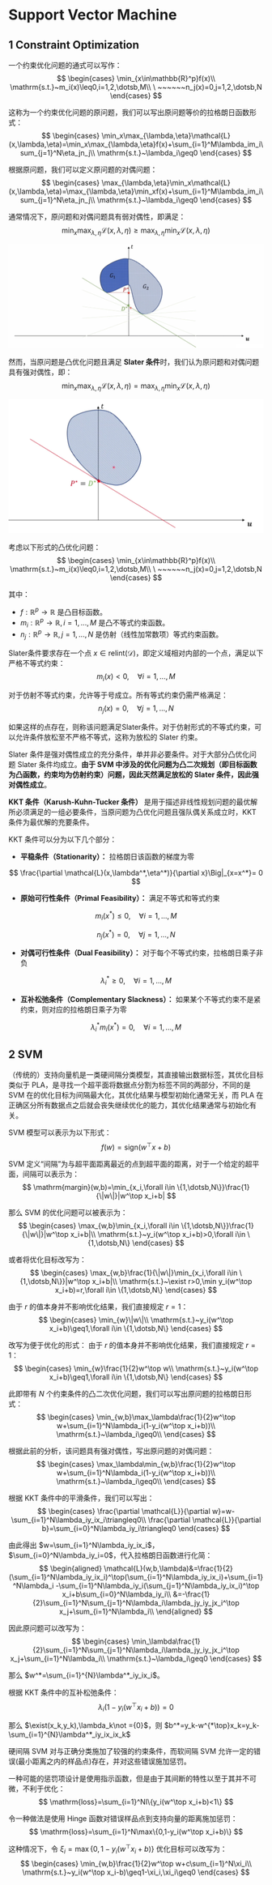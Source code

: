 # Support Vector Machine

## 1 Constraint Optimization

一个约束优化问题的通式可以写作：
$$
\begin{cases}
    \min_{x\in\mathbb{R}^p}f(x)\\
    \mathrm{s.t.}~m_i(x)\leq0,i=1,2,\dotsb,M\\
    \ ~~~~~~n_j(x)=0,j=1,2,\dotsb,N
\end{cases}
$$

这称为一个约束优化问题的原问题，我们可以写出原问题等价的拉格朗日函数形式：
$$
\begin{cases}
    \min_x\max_{\lambda,\eta}\mathcal{L}(x,\lambda,\eta)=\min_x\max_{\lambda,\eta}f(x)+\sum_{i=1}^M\lambda_im_i\sum_{j=1}^N\eta_jn_j\\
    \mathrm{s.t.}~\lambda_i\geq0
\end{cases}
$$

根据原问题，我们可以定义原问题的对偶问题：
$$
\begin{cases}
    \max_{\lambda,\eta}\min_x\mathcal{L}(x,\lambda,\eta)=\max_{\lambda,\eta}\min_xf(x)+\sum_{i=1}^M\lambda_im_i\sum_{j=1}^N\eta_jn_j\\
    \mathrm{s.t.}~\lambda_i\geq0
\end{cases}
$$

通常情况下，原问题和对偶问题具有弱对偶性，即满足：
$$
\min_x\max_{\lambda,\eta}\mathcal{L}(x,\lambda,\eta)\geq\max_{\lambda,\eta}\min_x\mathcal{L}(x,\lambda,\eta)
$$

![弱对偶性](./images/6-1.png)

然而，当原问题是凸优化问题且满足 **Slater 条件**时，我们认为原问题和对偶问题具有强对偶性，即：
$$
\min_x\max_{\lambda,\eta}\mathcal{L}(x,\lambda,\eta)=\max_{\lambda,\eta}\min_x\mathcal{L}(x,\lambda,\eta)
$$

![强对偶性](./images/6-2.png)

考虑以下形式的凸优化问题：
$$
\begin{cases}
    \min_{x\in\mathbb{R}^p}f(x)\\
    \mathrm{s.t.}~m_i(x)\leq0,i=1,2,\dotsb,M\\
    \ ~~~~~~n_j(x)=0,j=1,2,\dotsb,N
\end{cases}
$$

其中：

- $f: \mathbb{R}^p \rightarrow \mathbb{R}$ 是凸目标函数。
- $m_i: \mathbb{R}^p \rightarrow \mathbb{R}, i = 1, ..., M$ 是凸不等式约束函数。
- $n_j: \mathbb{R}^p \rightarrow \mathbb{R}, j = 1, ..., N$ 是仿射（线性加常数项）等式约束函数。

Slater条件要求存在一个点 $x \in \text{relint}(\mathcal{D})$，即定义域相对内部的一个点，满足以下严格不等式约束：
$$
m_i(x) < 0, \quad \forall i = 1, ..., M
$$

对于仿射不等式约束，允许等于号成立。所有等式约束仍需严格满足：
$$
n_j(x) = 0, \quad \forall j = 1, ..., N
$$

如果这样的点存在，则称该问题满足Slater条件。对于仿射形式的不等式约束，可以允许条件放松至不严格不等式，这称为放松的 Slater 约束。

Slater 条件是强对偶性成立的充分条件，单并非必要条件。对于大部分凸优化问题 Slater 条件均成立。**由于 SVM 中涉及的优化问题为凸二次规划（即目标函数为凸函数，约束均为仿射约束）问题，因此天然满足放松的 Slater 条件，因此强对偶性成立**。

**KKT 条件（Karush-Kuhn-Tucker 条件）** 是用于描述非线性规划问题的最优解所必须满足的一组必要条件，当原问题为凸优化问题且强队偶关系成立时，KKT 条件为最优解的充要条件。

KKT 条件可以分为以下几个部分：

- **平稳条件（Stationarity）：** 拉格朗日该函数的梯度为零

$$
\frac{\partial \mathcal{L}(x,\lambda^*,\eta^*)}{\partial x}\Big|_{x=x^*}= 0
$$

- **原始可行性条件（Primal Feasibility）：** 满足不等式和等式约束

$$
m_i(x^*) \leq 0, \quad \forall i = 1, ..., M
$$

$$
n_j(x^*) = 0, \quad \forall j = 1, ..., N
$$

- **对偶可行性条件（Dual Feasibility）：** 对于每个不等式约束，拉格朗日乘子非负

$$
\lambda_i^* \geq 0, \quad \forall i = 1, ..., M
$$

- **互补松弛条件（Complementary Slackness）：** 如果某个不等式约束不是紧约束，则对应的拉格朗日乘子为零

$$
\lambda_i^* m_i(x^*) = 0, \quad \forall i = 1, ..., M
$$

## 2 SVM

（传统的）支持向量机是一类硬间隔分类模型，其直接输出数据标签，其优化目标类似于 PLA，是寻找一个超平面将数据点分割为标签不同的两部分，不同的是 SVM 在的优化目标为间隔最大化，其优化结果与模型初始化通常无关，而 PLA 在正确区分所有数据点之后就会丧失继续优化的能力，其优化结果通常与初始化有关。

SVM 模型可以表示为以下形式：
$$
f(w)=\mathrm{sign}(w^\top x+b)
$$

SVM 定义“间隔”为与超平面距离最近的点到超平面的距离，对于一个给定的超平面，间隔可以表示为：
$$
\mathrm{margin}(w,b)=\min_{x_i,\forall i\in \{1,\dotsb,N\}}\frac{1}{\|w\|}|w^\top x_i+b|
$$

那么 SVM 的优化问题可以被表示为：
$$
\begin{cases}
    \max_{w,b}\min_{x_i,\forall i\in \{1,\dotsb,N\}}\frac{1}{\|w\|}|w^\top x_i+b|\\
    \mathrm{s.t.}~y_i(w^\top x_i+b)>0,\forall i\in \{1,\dotsb,N\}
\end{cases}
$$

或者将优化目标改写为：
$$
\begin{cases}
    \max_{w,b}\frac{1}{\|w\|}\min_{x_i,\forall i\in \{1,\dotsb,N\}}|w^\top x_i+b|\\
    \mathrm{s.t.}~\exist r>0,\min y_i(w^\top x_i+b)=r,\forall i\in \{1,\dotsb,N\}
\end{cases}
$$

由于 $r$ 的值本身并不影响优化结果，我们直接规定 $r=1$：
$$
\begin{cases}
    \min_{w}\|w\|\\
    \mathrm{s.t.}~y_i(w^\top x_i+b)\geq1,\forall i\in \{1,\dotsb,N\}
\end{cases}
$$

改写为便于优化的形式：
由于 $r$ 的值本身并不影响优化结果，我们直接规定 $r=1$：
$$
\begin{cases}
    \min_{w}\frac{1}{2}w^\top w\\
    \mathrm{s.t.}~y_i(w^\top x_i+b)\geq1,\forall i\in \{1,\dotsb,N\}
\end{cases}
$$

此即带有 $N$ 个约束条件的凸二次优化问题，我们可以写出原问题的拉格朗日形式：
$$
\begin{cases}
    \min_{w,b}\max_\lambda\frac{1}{2}w^\top w+\sum_{i=1}^N\lambda_i(1-y_i(w^\top x_i+b))\\
    \mathrm{s.t.}~\lambda_i\geq0\\
\end{cases}
$$

根据此前的分析，该问题具有强对偶性，写出原问题的对偶问题：
$$
\begin{cases}
    \max_\lambda\min_{w,b}\frac{1}{2}w^\top w+\sum_{i=1}^N\lambda_i(1-y_i(w^\top x_i+b))\\
    \mathrm{s.t.}~\lambda_i\geq0\\
\end{cases}
$$

根据 KKT 条件中的平滑条件，我们可以写出：
$$
\begin{cases}
    \frac{\partial \mathcal{L}}{\partial w}=w-\sum_{i=1}^N\lambda_iy_ix_i\triangleq0\\
    \frac{\partial \mathcal{L}}{\partial b}=\sum_{i=0}^N\lambda_iy_i\triangleq0
\end{cases}
$$

由此得出 $w=\sum_{i=1}^N\lambda_iy_ix_i$，$\sum_{i=0}^N\lambda_iy_i=0$，代入拉格朗日函数进行化简：
$$
\begin{aligned}
    \mathcal{L}(w,b,\lambda)&=\frac{1}{2}(\sum_{i=1}^N\lambda_iy_ix_i)^\top(\sum_{i=1}^N\lambda_iy_ix_i)+\sum_{i=1}^N\lambda_i
-\sum_{i=1}^N\lambda_iy_i(\sum_{j=1}^N\lambda_iy_ix_i)^\top x_i+b\sum_{i=0}^N\lambda_iy_i\\
&=-\frac{1}{2}\sum_{i=1}^N\sum_{j=1}^N\lambda_i\lambda_jy_iy_jx_i^\top x_j+\sum_{i=1}^N\lambda_i\\
\end{aligned}
$$

因此原问题可以改写为：
$$
\begin{cases}
    \min_\lambda\frac{1}{2}\sum_{i=1}^N\sum_{j=1}^N\lambda_i\lambda_jy_iy_jx_i^\top x_j+\sum_{i=1}^N\lambda_i\\
    \mathrm{s.t.}~\lambda_i\geq0
\end{cases}
$$

那么 $w^*=\sum_{i=1}^{N}\lambda^*_iy_ix_i$。

根据 KKT 条件中的互补松弛条件：
$$
\lambda_i(1-y_i(w^\top x_i+b))=0
$$

那么 $\exist(x_k,y_k),\lambda_k\not ={0}$，则 $b^*=y_k-w^{*\top}x_k=y_k-\sum_{i=1}^{N}\lambda^*_iy_ix_ix_k$

硬间隔 SVM 对与正确分类施加了较强的约束条件，而软间隔 SVM 允许一定的错误(最小距离之内的样品点)存在，并对这些错误施加惩罚。

一种可能的惩罚项设计是使用指示函数，但是由于其间断的特性以至于其并不可微，不利于优化：
$$
\mathrm{loss}=\sum_{i=1}^NI\{y_i(w^\top x_i+b)<1\}
$$

令一种做法是使用 Hinge 函数对错误样品点到支持向量的距离施加惩罚：
$$
\mathrm{loss}=\sum_{i=1}^N\max\{0,1-y_i(w^\top x_i+b)\}
$$

这种情况下，令 $\xi_i=\max\{0,1-y_i(w^\top x_i+b)\}$ 优化目标可以改写为：
$$
\begin{cases}
    \min_{w,b}\frac{1}{2}w^\top w+c\sum_{i=1}^N\xi_i\\
    \mathrm{s.t.}~y_i(w^\top x_i-b)\geq1-\xi_i,\xi_i\geq0
\end{cases}
$$
